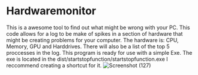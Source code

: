# Hardwaremonitor
This is a awesome tool to find out what might be wrong with your PC. This code allows for a log to be make of spikes in a section of hardware that might be creating problems for your computer. The hardware is: CPU, Memory, GPU and Harddrives. There will also be a list of the top 5 proccesses in the log. 
This program is ready for use with a simple Exe.
The exe is located in the dist/startstopfunction/startstopfunction.exe 
I reccommend creating a shortcut for it.
![Screenshot (127)](https://user-images.githubusercontent.com/86332377/211113208-9bfb441c-eab9-4f58-a077-62500e43b5ca.png)
